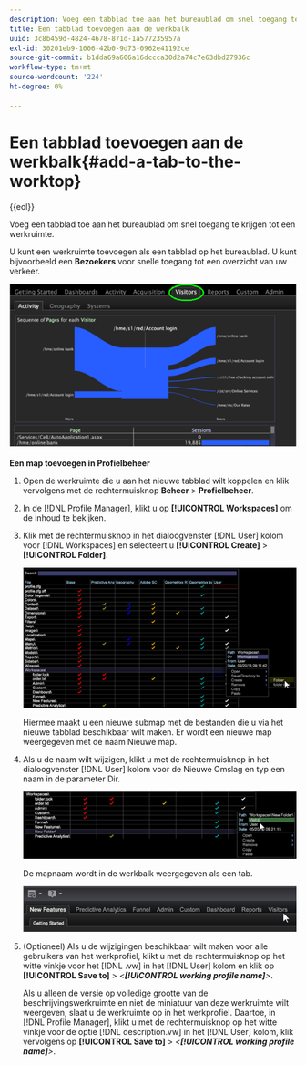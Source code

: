 ```yaml
---
description: Voeg een tabblad toe aan het bureaublad om snel toegang te krijgen tot een werkruimte.
title: Een tabblad toevoegen aan de werkbalk
uuid: 3c8b459d-4824-4678-871d-1a577235957a
exl-id: 30201eb9-1006-42b0-9d73-0962e41192ce
source-git-commit: b1dda69a606a16dccca30d2a74c7e63dbd27936c
workflow-type: tm+mt
source-wordcount: '224'
ht-degree: 0%

---
```


# Een tabblad toevoegen aan de werkbalk{#add-a-tab-to-the-worktop}

{{eol}}

Voeg een tabblad toe aan het bureaublad om snel toegang te krijgen tot een werkruimte.

U kunt een werkruimte toevoegen als een tabblad op het bureaublad. U kunt bijvoorbeeld een **Bezoekers** voor snelle toegang tot een overzicht van uw verkeer.

![](assets/client-tab.png)

**Een map toevoegen in Profielbeheer**

1. Open de werkruimte die u aan het nieuwe tabblad wilt koppelen en klik vervolgens met de rechtermuisknop **Beheer** > **Profielbeheer**.
1. In de [!DNL Profile Manager], klikt u op **[!UICONTROL Workspaces]** om de inhoud te bekijken.
1. Klik met de rechtermuisknop in het dialoogvenster [!DNL User] kolom voor [!DNL Workspaces] en selecteert u **[!UICONTROL Create]** > **[!UICONTROL Folder]**.

   ![](assets/tabs_on_worktop.png)

   Hiermee maakt u een nieuwe submap met de bestanden die u via het nieuwe tabblad beschikbaar wilt maken. Er wordt een nieuwe map weergegeven met de naam Nieuwe map.
1. Als u de naam wilt wijzigen, klikt u met de rechtermuisknop in het dialoogvenster [!DNL User] kolom voor de Nieuwe Omslag en typ een naam in de parameter Dir.

   ![](assets/tabs_on_workto_1.png)

   De mapnaam wordt in de werkbalk weergegeven als een tab.

   ![](assets/tabs_on_workto_2.png)

1. (Optioneel) Als u de wijzigingen beschikbaar wilt maken voor alle gebruikers van het werkprofiel, klikt u met de rechtermuisknop op het witte vinkje voor het [!DNL .vw] in het [!DNL User] kolom en klik op **[!UICONTROL Save to]** > *&lt;**[!UICONTROL working profile name]**>*.

   Als u alleen de versie op volledige grootte van de beschrijvingswerkruimte en niet de miniatuur van deze werkruimte wilt weergeven, slaat u de werkruimte op in het werkprofiel. Daartoe, in [!DNL Profile Manager], klikt u met de rechtermuisknop op het witte vinkje voor de optie [!DNL description.vw] in het [!DNL User] kolom, klik vervolgens op **[!UICONTROL Save to]** > *&lt;**[!UICONTROL working profile name]**>*.
